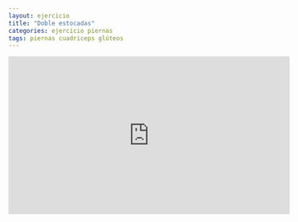 ```yaml
---
layout: ejercicio
title: "Doble estocadas"
categories: ejercicio piernas
tags: piernas cuadriceps glúteos
---
```


<div class="video-responsive">
<iframe width="560" height="315" src="https://www.youtube.com/embed/-HcJprYlTtA" title="YouTube video player" frameborder="0" allow="accelerometer; autoplay; clipboard-write; encrypted-media; gyroscope; picture-in-picture" allowfullscreen></iframe></div>

